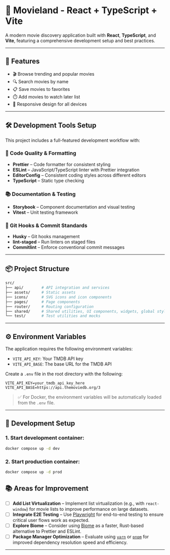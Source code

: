 # 🎥 Movieland - React + TypeScript + Vite

A modern movie discovery application built with **React**, **TypeScript**, and **Vite**, featuring a comprehensive development setup and best practices.

---

## 🌟 Features

- 🎬 Browse trending and popular movies
- 🔍 Search movies by name
- 📋 Save movies to favorites
- ⏱️ Add movies to watch later list
- 📱 Responsive design for all devices

---

## 🛠️ Development Tools Setup

This project includes a full-featured development workflow with:

### 🎨 Code Quality & Formatting

- **Prettier** – Code formatter for consistent styling
- **ESLint** – JavaScript/TypeScript linter with Prettier integration
- **EditorConfig** – Consistent coding styles across different editors
- **TypeScript** – Static type checking

### 📚 Documentation & Testing

- **Storybook** – Component documentation and visual testing
- **Vitest** – Unit testing framework

### 🔧 Git Hooks & Commit Standards

- **Husky** – Git hooks management
- **lint-staged** – Run linters on staged files
- **Commitlint** – Enforce conventional commit messages

---

## 📦 Project Structure

```bash
src/
├── api/        # API integration and services
├── assets/     # Static assets
├── icons/      # SVG icons and icon components
├── pages/      # Page components
├── router/     # Routing configuration
├── shared/     # Shared utilities, UI components, widgets, global styles, and theme
└── test/       # Test utilities and mocks
```

---

## ⚙️ Environment Variables

The application requires the following environment variables:

- `VITE_API_KEY`: Your TMDB API key
- `VITE_API_BASE`: The base URL for the TMDB API

Create a `.env` file in the root directory with the following:

```env
VITE_API_KEY=your_tmdb_api_key_here
VITE_API_BASE=https://api.themoviedb.org/3
```

> ✅ For Docker, the environment variables will be automatically loaded from the `.env` file.

---

## 🚀 Development Setup

### 1. Start development container:

```bash
docker compose up -d dev
```

### 2. Start production container:

```bash
docker compose up -d prod
```

## 📚 Areas for Improvement

- [ ] **Add List Virtualization** – Implement list virtualization (e.g., with `react-window`) for movie lists to improve performance on large datasets.
- [ ] **Integrate E2E Testing** – Use [Playwright](https://playwright.dev/) for end-to-end testing to ensure critical user flows work as expected.
- [ ] **Explore Biome** – Consider using [Biome](https://biomejs.dev/) as a faster, Rust-based alternative to Prettier and ESLint.
- [ ] **Package Manager Optimization** – Evaluate using [`yarn`](https://yarnpkg.com/) or [`pnpm`](https://pnpm.io/) for improved dependency resolution speed and efficiency.

---
